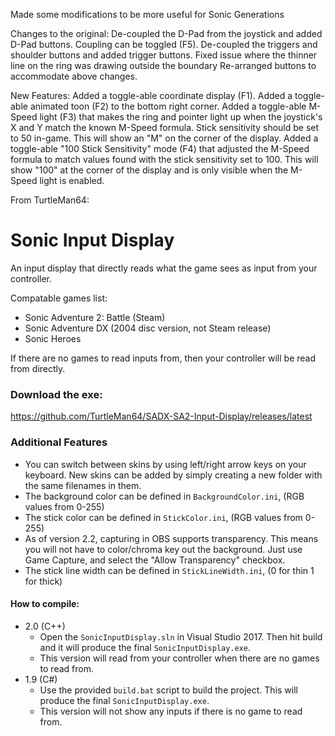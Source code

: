 Made some modifications to be more useful for Sonic Generations


Changes to the original:
De-coupled the D-Pad from the joystick and added D-Pad buttons. Coupling can be toggled (F5).
De-coupled the triggers and shoulder buttons and added trigger buttons.
Fixed issue where the thinner line on the ring was drawing outside the boundary
Re-arranged buttons to accommodate above changes.

New Features:
Added a toggle-able coordinate display (F1).
Added a toggle-able animated toon (F2) to the bottom right corner.
Added a toggle-able M-Speed light (F3) that makes the ring and pointer light up when the joystick's X and Y
match the known M-Speed formula. Stick sensitivity should be set to 50 in-game. This will show an "M" on the corner of the display.
Added a toggle-able "100 Stick Sensitivity" mode (F4) that adjusted the M-Speed formula to match
values found with the stick sensitivity set to 100. This will show "100" at the corner of the display and is only visible when the
M-Speed light is enabled.

From TurtleMan64:
# Sonic Input Display
An input display that directly reads what the game sees as input from your controller. 

Compatable games list:
 * Sonic Adventure 2: Battle (Steam)
 * Sonic Adventure DX (2004 disc version, not Steam release)
 * Sonic Heroes

If there are no games to read inputs from, then your controller will be read from directly.

### Download the exe:     
https://github.com/TurtleMan64/SADX-SA2-Input-Display/releases/latest     

### Additional Features
 * You can switch between skins by using left/right arrow keys on your keyboard. New skins can be added by simply creating a new folder with the same filenames in them.
 * The background color can be defined in `BackgroundColor.ini`, (RGB values from 0-255)
 * The stick color can be defined in `StickColor.ini`, (RGB values from 0-255)
 * As of version 2.2, capturing in OBS supports transparency. This means you will not have to color/chroma key out the background. Just use Game Capture, and select the "Allow Transparency" checkbox.
 * The stick line width can be defined in `StickLineWidth.ini`, (0 for thin 1 for thick)
 
#### How to compile:     

* 2.0 (C++)
   * Open the `SonicInputDisplay.sln` in Visual Studio 2017. Then hit build and it will produce the final `SonicInputDisplay.exe`.
   * This version will read from your controller when there are no games to read from.
* 1.9 (C#)
   * Use the provided `build.bat` script to build the project. This will produce the final `SonicInputDisplay.exe`.
   * This version will not show any inputs if there is no game to read from.
